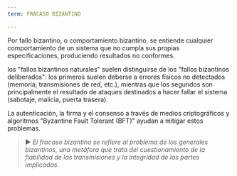 ```yaml
---
term: FRACASO BIZANTINO

---
```

Por fallo bizantino, o comportamiento bizantino, se entiende cualquier comportamiento de un sistema que no cumpla sus propias especificaciones, produciendo resultados no conformes.

los "fallos bizantinos naturales" suelen distinguirse de los "fallos bizantinos deliberados": los primeros suelen deberse a errores físicos no detectados (memoria, transmisiones de red, etc.), mientras que los segundos son principalmente el resultado de ataques destinados a hacer fallar el sistema (sabotaje, malicia, puerta trasera).

La autenticación, la firma y el consenso a través de medios criptográficos y algoritmos "Byzantine Fault Tolerant (BFT)" ayudan a mitigar estos problemas.

> ► *El fracaso bizantino se refiere al problema de los generales bizantinos, una metáfora que trata del cuestionamiento de la fiabilidad de las transmisiones y la integridad de las partes implicadas.*